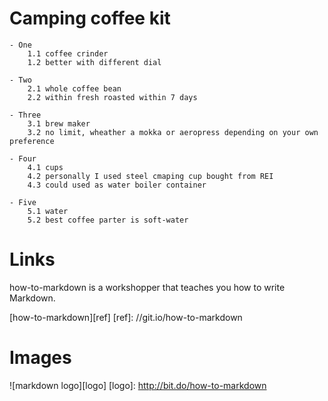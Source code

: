 Camping coffee kit
===
    - One
        1.1 coffee crinder
        1.2 better with different dial
    
    - Two 
        2.1 whole coffee bean
        2.2 within fresh roasted within 7 days

    - Three 
        3.1 brew maker
        3.2 no limit, wheather a mokka or aeropress depending on your own preference

    - Four
        4.1 cups
        4.2 personally I used steel cmaping cup bought from REI
        4.3 could used as water boiler container
    
    - Five
        5.1 water
        5.2 best coffee parter is soft-water


Links
===

how-to-markdown is a workshopper that teaches you how to write Markdown.

[how-to-markdown][ref]
[ref]: //git.io/how-to-markdown

Images
===
![markdown logo][logo]
[logo]: http://bit.do/how-to-markdown


